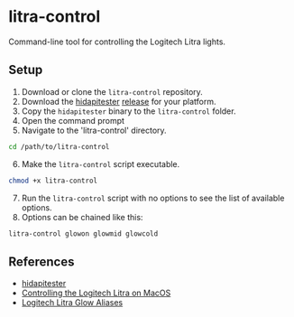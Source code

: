 # litra-control

Command-line tool for controlling the Logitech Litra lights.

## Setup

1. Download or clone the `litra-control` repository.
2. Download the [hidapitester](https://github.com/todbot/hidapitester) [release](https://github.com/todbot/hidapitester/releases) for your platform.
3. Copy the `hidapitester` binary to the `litra-control` folder.
4. Open the command prompt
5. Navigate to the 'litra-control' directory.

  ```bash
  cd /path/to/litra-control
  ```

6. Make the `litra-control` script executable.

  ```bash
  chmod +x litra-control
  ```

7. Run the `litra-control` script with no options to see the list of available options.
8. Options can be chained like this:

  ```bash
  litra-control glowon glowmid glowcold
  ```

## References

- [hidapitester](https://github.com/todbot/hidapitester)
- [Controlling the Logitech Litra on MacOS](https://ultracrepidarian.phfactor.net/tag/mac/)
- [Logitech Litra Glow Aliases](https://github.com/kharyam/litra-driver/issues/13)
